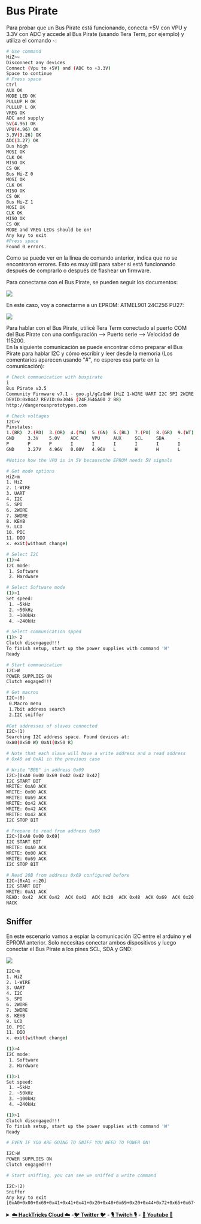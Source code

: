 # Bus Pirate

Para probar que un Bus Pirate está funcionando, conecta +5V con VPU y 3.3V con ADC y accede al Bus Pirate (usando Tera Term, por ejemplo) y utiliza el comando `~`:
```bash
# Use command
HiZ>~
Disconnect any devices
Connect (Vpu to +5V) and (ADC to +3.3V)
Space to continue
# Press space
Ctrl
AUX OK
MODE LED OK
PULLUP H OK
PULLUP L OK
VREG OK
ADC and supply
5V(4.96) OK
VPU(4.96) OK
3.3V(3.26) OK
ADC(3.27) OK
Bus high
MOSI OK
CLK OK
MISO OK
CS OK
Bus Hi-Z 0
MOSI OK
CLK OK
MISO OK
CS OK
Bus Hi-Z 1
MOSI OK
CLK OK
MISO OK
CS OK
MODE and VREG LEDs should be on!
Any key to exit
#Press space
Found 0 errors.
```
Como se puede ver en la línea de comando anterior, indica que no se encontraron errores. Esto es muy útil para saber si está funcionando después de comprarlo o después de flashear un firmware.

Para conectarse con el Bus Pirate, se pueden seguir los documentos:

![](<../../.gitbook/assets/image (307) (2).png>)

En este caso, voy a conectarme a un EPROM: ATMEL901 24C256 PU27:

![](<../../.gitbook/assets/image (465) (2) (1).png>)

Para hablar con el Bus Pirate, utilicé Tera Term conectado al puerto COM del Bus Pirate con una configuración --> Puerto serie --> Velocidad de 115200.\
En la siguiente comunicación se puede encontrar cómo preparar el Bus Pirate para hablar I2C y cómo escribir y leer desde la memoria (Los comentarios aparecen usando "#", no esperes esa parte en la comunicación):
```bash
# Check communication with buspirate
i
Bus Pirate v3.5
Community Firmware v7.1 - goo.gl/gCzQnW [HiZ 1-WIRE UART I2C SPI 2WIRE 3WIRE KEYB LCD PIC DIO] Bootloader v4.5
DEVID:0x0447 REVID:0x3046 (24FJ64GA00 2 B8)
http://dangerousprototypes.com

# Check voltages
I2C>v
Pinstates:
1.(BR)  2.(RD)  3.(OR)  4.(YW)  5.(GN)  6.(BL)  7.(PU)  8.(GR)  9.(WT)  0.(Blk)
GND     3.3V    5.0V    ADC     VPU     AUX     SCL     SDA     -       -
P       P       P       I       I       I       I       I       I       I
GND     3.27V   4.96V   0.00V   4.96V   L       H       H       L       L

#Notice how the VPU is in 5V becausethe EPROM needs 5V signals

# Get mode options
HiZ>m
1. HiZ
2. 1-WIRE
3. UART
4. I2C
5. SPI
6. 2WIRE
7. 3WIRE
8. KEYB
9. LCD
10. PIC
11. DIO
x. exit(without change)

# Select I2C
(1)>4
I2C mode:
 1. Software
 2. Hardware

# Select Software mode
(1)>1
Set speed:
 1. ~5kHz
 2. ~50kHz
 3. ~100kHz
 4. ~240kHz

# Select communication spped
(1)> 2
Clutch disengaged!!!
To finish setup, start up the power supplies with command 'W'
Ready

# Start communication
I2C>W
POWER SUPPLIES ON
Clutch engaged!!!

# Get macros
I2C>(0)
 0.Macro menu
 1.7bit address search
 2.I2C sniffer
 
#Get addresses of slaves connected
I2C>(1)
Searching I2C address space. Found devices at:
0xA0(0x50 W) 0xA1(0x50 R)

# Note that each slave will have a write address and a read address
# 0xA0 ad 0xA1 in the previous case

# Write "BBB" in address 0x69
I2C>[0xA0 0x00 0x69 0x42 0x42 0x42]
I2C START BIT
WRITE: 0xA0 ACK
WRITE: 0x00 ACK
WRITE: 0x69 ACK
WRITE: 0x42 ACK
WRITE: 0x42 ACK
WRITE: 0x42 ACK
I2C STOP BIT

# Prepare to read from address 0x69
I2C>[0xA0 0x00 0x69]
I2C START BIT
WRITE: 0xA0 ACK
WRITE: 0x00 ACK
WRITE: 0x69 ACK
I2C STOP BIT

# Read 20B from address 0x69 configured before
I2C>[0xA1 r:20]
I2C START BIT
WRITE: 0xA1 ACK
READ: 0x42  ACK 0x42  ACK 0x42  ACK 0x20  ACK 0x48  ACK 0x69  ACK 0x20  ACK 0x44  ACK 0x72  ACK 0x65  ACK 0x67  ACK 0x21  ACK 0x20  ACK 0x41  ACK 0x41  ACK 0x41  ACK 0x00  ACK 0xFF  ACK 0xFF  ACK 0xFF
NACK
```
## Sniffer

En este escenario vamos a espiar la comunicación I2C entre el arduino y el EPROM anterior. Solo necesitas conectar ambos dispositivos y luego conectar el Bus Pirate a los pines SCL, SDA y GND:

![](<../../.gitbook/assets/image (201) (2) (1).png>)
```bash
I2C>m
1. HiZ
2. 1-WIRE
3. UART
4. I2C
5. SPI
6. 2WIRE
7. 3WIRE
8. KEYB
9. LCD
10. PIC
11. DIO
x. exit(without change)

(1)>4
I2C mode:
 1. Software
 2. Hardware

(1)>1
Set speed:
 1. ~5kHz
 2. ~50kHz
 3. ~100kHz
 4. ~240kHz

(1)>1
Clutch disengaged!!!
To finish setup, start up the power supplies with command 'W'
Ready

# EVEN IF YOU ARE GOING TO SNIFF YOU NEED TO POWER ON!

I2C>W
POWER SUPPLIES ON
Clutch engaged!!!

# Start sniffing, you can see we sniffed a write command

I2C>(2)
Sniffer
Any key to exit
[0xA0+0x00+0x69+0x41+0x41+0x41+0x20+0x48+0x69+0x20+0x44+0x72+0x65+0x67+0x21+0x20+0x41+0x41+0x41+0x00+]
```
<details>

<summary><a href="https://cloud.hacktricks.xyz/pentesting-cloud/pentesting-cloud-methodology"><strong>☁️ HackTricks Cloud ☁️</strong></a> -<a href="https://twitter.com/hacktricks_live"><strong>🐦 Twitter 🐦</strong></a> - <a href="https://www.twitch.tv/hacktricks_live/schedule"><strong>🎙️ Twitch 🎙️</strong></a> - <a href="https://www.youtube.com/@hacktricks_LIVE"><strong>🎥 Youtube 🎥</strong></a></summary>

- ¿Trabajas en una **empresa de ciberseguridad**? ¿Quieres ver tu **empresa anunciada en HackTricks**? ¿O quieres tener acceso a la **última versión de PEASS o descargar HackTricks en PDF**? ¡Consulta los [**PLANES DE SUSCRIPCIÓN**](https://github.com/sponsors/carlospolop)!

- Descubre [**The PEASS Family**](https://opensea.io/collection/the-peass-family), nuestra colección exclusiva de [**NFTs**](https://opensea.io/collection/the-peass-family)

- Obtén la [**oficial PEASS & HackTricks swag**](https://peass.creator-spring.com)

- **Únete al** [**💬**](https://emojipedia.org/speech-balloon/) **grupo de Discord** o al [**grupo de telegram**](https://t.me/peass) o **sígueme en** **Twitter** [**🐦**](https://github.com/carlospolop/hacktricks/tree/7af18b62b3bdc423e11444677a6a73d4043511e9/\[https:/emojipedia.org/bird/README.md)[**@carlospolopm**](https://twitter.com/hacktricks_live)**.**

- **Comparte tus trucos de hacking enviando PRs al [repositorio de hacktricks](https://github.com/carlospolop/hacktricks) y al [repositorio de hacktricks-cloud](https://github.com/carlospolop/hacktricks-cloud)**.

</details>
